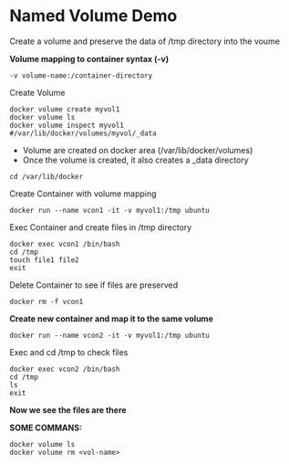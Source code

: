 # Named Volume Demo
Create a volume and preserve the data of /tmp directory into the voume

**Volume mapping to container syntax (-v)**
```
-v volume-name:/container-directory
```
Create Volume
```
docker volume create myvol1
docker volume ls
docker volume inspect myvol1
#/var/lib/docker/volumes/myvol/_data
```
- Volume are created on docker area (/var/lib/docker/volumes)
- Once the volume is created, it also creates a _data directory
```
cd /var/lib/docker
```
Create Container with volume mapping
```
docker run --name vcon1 -it -v myvol1:/tmp ubuntu
```
Exec Container and create files in /tmp directory
```
docker exec vcon1 /bin/bash
cd /tmp
touch file1 file2
exit
```
Delete Container to see if files are preserved
```
docker rm -f vcon1
```
**Create new container and map it to the same volume**
```
docker run --name vcon2 -it -v myvol1:/tmp ubuntu
```
Exec and cd /tmp to check files
```
docker exec vcon2 /bin/bash
cd /tmp
ls
exit
```
**Now we see the files are there**

**SOME COMMANS:**
```
docker volume ls
docker volume rm <vol-name>
```
